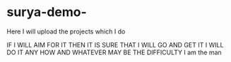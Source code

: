 # surya-demo-
Here I will upload the projects which I do 

IF I WILL AIM FOR IT THEN IT IS SURE THAT I WILL GO AND GET IT 
I WILL DO IT ANY HOW AND WHATEVER MAY BE THE DIFFICULTY
I am the man 
